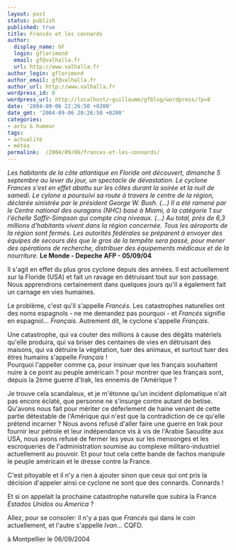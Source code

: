```yaml
---
layout: post
status: publish
published: true
title: Francés et les connards
author:
  display_name: GF
  login: gflorimond
  email: gf@valhalla.fr
  url: http://www.valhalla.fr
author_login: gflorimond
author_email: gf@valhalla.fr
author_url: http://www.valhalla.fr
wordpress_id: 8
wordpress_url: http://localhost/~guillaume/gfblog/wordpress/?p=8
date: '2004-09-06 22:26:50 +0200'
date_gmt: '2004-09-06 20:26:50 +0200'
categories:
- actu & humeur
tags:
- actualité
- météo
permalink:  /2004/09/06/frances-et-les-connards/
---
```

<p><em>Les habitants de la c&ocirc;te atlantique en Floride ont d&eacute;couvert, dimanche 5 septembre au lever du jour, un spectacle de d&eacute;vastation. Le cyclone Frances s'est en effet abattu sur les c&ocirc;tes durant la soir&eacute;e et la nuit de samedi. Le cylone a poursuivi sa route &agrave; travers le centre de la r&eacute;gion, d&eacute;clar&eacute;e sinistr&eacute;e par le pr&eacute;sident George W. Bush. (...) Il a &eacute;t&eacute; ramen&eacute; par le Centre national des ouragans (NHC) bas&eacute; &agrave; Miami, &agrave; la cat&eacute;gorie 1 sur l'&eacute;chelle Saffir-Simpson qui compte cinq niveaux. (...) Au total, pr&egrave;s de 6,3 millions d'habitants vivent dans la r&eacute;gion concern&eacute;e. Tous les a&eacute;roports de la r&eacute;gion sont ferm&eacute;s. Les autorit&eacute;s f&eacute;d&eacute;rales se pr&eacute;parent &agrave; envoyer des &eacute;quipes de secours d&egrave;s que le gros de la temp&ecirc;te sera pass&eacute;, pour mener des op&eacute;rations de recherche, distribuer des &eacute;quipements m&eacute;dicaux et de la nourriture.</em> <strong>Le Monde - Depeche AFP - 05/09/04</strong></p>
<p>Il s'agit en effet du plus gros cyclone depuis des ann&eacute;es. Il est actuellement sur la Floride (USA) et fait un ravage en d&eacute;truisant tout sur son passage. Nous apprendrons certainement dans quelques jours qu'il a &eacute;galement fait un carnage en vies humaines. </p>
<p>Le probl&egrave;me, c'est qu'il s'appelle <em>Franc&eacute;s</em>. Les catastrophes naturelles ont des noms espagnols - ne me demandez pas pourquoi - et <em>Franc&eacute;s</em> signifie en espagnol... <em>Fran&ccedil;ais</em>. Autrement dit, le cyclone s'appelle <em>Fran&ccedil;ais</em>.</p>
<p>Une catastrophe, qui va couter des millions &agrave; cause des d&eacute;g&acirc;ts mat&eacute;riels qu'elle produira, qui va briser des centaines de vies en d&eacute;truisant des maisons, qui va d&eacute;truire la v&eacute;g&eacute;tation, tuer des animaux, et surtout tuer des &ecirc;tres humains s'appelle <em>Fran&ccedil;ais</em> !<br />
  Pourquoi l'appeller comme &ccedil;a, pour insinuer que les fran&ccedil;ais souhaitent nuire &agrave; ce point au peuple am&eacute;ricain ? pour montrer que les fran&ccedil;ais sont, depuis la 2&egrave;me guerre d'Irak, les ennemis de l'Am&eacute;rique ? </p>
<p>Je trouve cela scandaleux, et je m'&eacute;tonne qu'un incident diplomatique n'ait pas encore &eacute;clat&eacute;, que personne ne s'insurge contre autant de betise. Qu'avons nous fait pour m&eacute;riter ce d&eacute;ferlement de haine venant de cette partie d&eacute;testable de l'Am&eacute;rique qui n'est que la contradiction de ce qu'elle pr&eacute;tend incarner ? Nous avons refus&eacute; d'aller faire une guerre en Irak pour fournir leur p&eacute;trole et leur ind&eacute;pendance vis &agrave; vis de l'Arabie Saoudite aux USA, nous avons refus&eacute; de fermer les yeux sur les mensonges et les escroqueries de l'administration soumise au complexe militaro-industriel actuellement au pouvoir. Et pour tout cela cette bande de fachos manipule le peuple am&eacute;ricain et le dresse contre la France. </p>
<p>C'est pitoyable et il n'y a rien &agrave; ajouter sinon que ceux qui ont pris la d&eacute;cision d'appeler ainsi ce cyclone ne sont que des connards. Connards ! </p>
<p>Et si on appelait la prochaine catastrophe naturelle que subira la France <em>Estados Unidos</em> ou <em>America</em> ?</p>
<p>Allez, pour se consoler: il n'y a pas que <em>Franc&eacute;s</em> qui dans le coin actuellement, et l'autre s'appelle <em>Ivan</em>... CQFD. </p>
<p>
&agrave; Montpellier le 06/09/2004</p>
